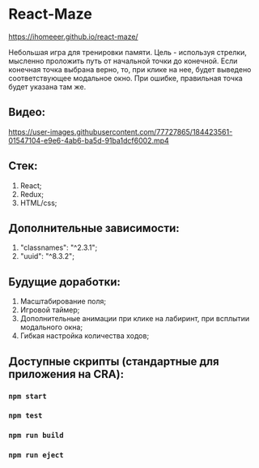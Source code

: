 # React-Maze

https://ihomeeer.github.io/react-maze/

Небольшая игра для тренировки памяти. Цель - используя стрелки, мысленно проложить путь от начальной точки до конечной.
Если конечная точка выбрана верно, то, при клике на нее, будет выведено соответствующее модальное окно. При ошибке, правильная точка будет указана там же.

## Видео:
https://user-images.githubusercontent.com/77727865/184423561-01547104-e9e6-4ab6-ba5d-91ba1dcf6002.mp4

## Стек:
1. React;
2. Redux;
3. HTML/css;

## Дополнительные зависимости:
1. "classnames": "^2.3.1";
2. "uuid": "^8.3.2";

## Будущие доработки:
1. Масштабирование поля;
2. Игровой таймер;
3. Дополнительные анимации при клике на лабиринт, при всплытии модального окна;
4. Гибкая настройка количества ходов;

## Доступные скрипты (стандартные для приложения на CRA):
### `npm start`

### `npm test`

### `npm run build`

### `npm run eject`
